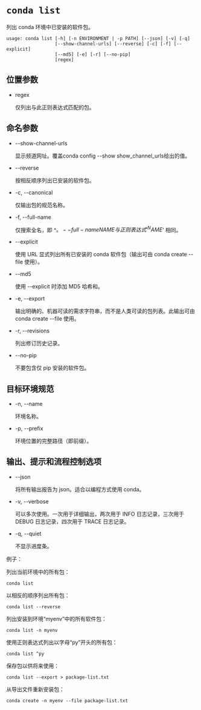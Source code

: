 # `conda list`



列出 conda 环境中已安装的软件包。



```
usage: conda list [-h] [-n ENVIRONMENT | -p PATH] [--json] [-v] [-q]
                  [--show-channel-urls] [--reverse] [-c] [-f] [--explicit]
                  [--md5] [-e] [-r] [--no-pip]
                  [regex]
```

## 位置参数

- regex

  仅列出与此正则表达式匹配的包。

## 命名参数

- --show-channel-urls

  显示频道网址。覆盖conda config --show show_channel_urls给出的值。

- --reverse

  按相反顺序列出已安装的软件包。

- -c, --canonical

  仅输出包的规范名称。

- -f, --full-name

  仅搜索全名，即 ^<regex>$。 --full-name NAME 与正则表达式 '^NAME$' 相同。

- --explicit

  使用 URL 显式列出所有已安装的 conda 软件包（输出可由 conda create --file 使用）。

- --md5

  使用 --explicit 时添加 MD5 哈希和。

- -e, --export

  输出明确的、机器可读的需求字符串，而不是人类可读的包列表。此输出可由 conda create --file 使用。

- -r, --revisions

  列出修订历史记录。

- --no-pip

  不要包含仅 pip 安装的软件包。

## 目标环境规范

- -n, --name

  环境名称。

- -p, --prefix

  环境位置的完整路径（即前缀）。

## 输出、提示和流程控制选项

- --json

  将所有输出报告为 json。适合以编程方式使用 conda。

- -v, --verbose

  可以多次使用。一次用于详细输出，两次用于 INFO 日志记录，三次用于 DEBUG 日志记录，四次用于 TRACE 日志记录。

- -q, --quiet

  不显示进度条。



例子：

列出当前环境中的所有包：

```
conda list
```

以相反的顺序列出所有包：

```
conda list --reverse
```

列出安装到环境“myenv”中的所有软件包：

```
conda list -n myenv
```

使用正则表达式列出以字母“py”开头的所有包：

```
conda list ^py
```

保存包以供将来使用：

```
conda list --export > package-list.txt
```

从导出文件重新安装包：

```
conda create -n myenv --file package-list.txt
```